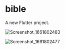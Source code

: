 # bible

A new Flutter project.

![Screenshot_1661802483](https://user-images.githubusercontent.com/60282806/187312563-4397d429-5718-41c6-842e-8983007b89f6.png)

![Screenshot_1661802477](https://user-images.githubusercontent.com/60282806/187312828-7026cee3-2475-432a-b5dc-279c711d8ac0.png)
